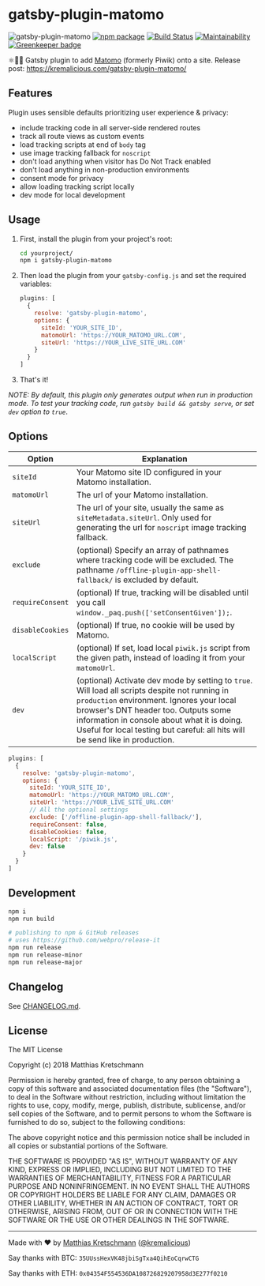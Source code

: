 # gatsby-plugin-matomo

![gatsby-plugin-matomo](https://raw.githubusercontent.com/kremalicious/gatsby-plugin-matomo/master/gatsby-plugin-matomo.png)
[![npm package](https://img.shields.io/npm/v/gatsby-plugin-matomo.svg)](https://www.npmjs.com/package/gatsby-plugin-matomo)
[![Build Status](https://travis-ci.com/kremalicious/gatsby-plugin-matomo.svg?branch=master)](https://travis-ci.com/kremalicious/gatsby-plugin-matomo)
[![Maintainability](https://api.codeclimate.com/v1/badges/067339a02f2058f5ba01/maintainability)](https://codeclimate.com/github/kremalicious/gatsby-plugin-matomo/maintainability)
[![Greenkeeper badge](https://badges.greenkeeper.io/kremalicious/gatsby-plugin-matomo.svg)](https://greenkeeper.io/)

⚛️📄🚀 Gatsby plugin to add [Matomo](https://matomo.org) (formerly Piwik) onto a site. Release post: https://kremalicious.com/gatsby-plugin-matomo/

## Features

Plugin uses sensible defaults prioritizing user experience & privacy:

- include tracking code in all server-side rendered routes
- track all route views as custom events
- load tracking scripts at end of `body` tag
- use image tracking fallback for `noscript`
- don't load anything when visitor has Do Not Track enabled
- don't load anything in non-production environments
- consent mode for privacy
- allow loading tracking script locally
- dev mode for local development

## Usage

1. First, install the plugin from your project's root:

    ```bash
    cd yourproject/
    npm i gatsby-plugin-matomo
    ```

2. Then load the plugin from your `gatsby-config.js` and set the required variables:

    ```js
    plugins: [
      {
        resolve: 'gatsby-plugin-matomo',
        options: {
          siteId: 'YOUR_SITE_ID',
          matomoUrl: 'https://YOUR_MATOMO_URL.COM',
          siteUrl: 'https://YOUR_LIVE_SITE_URL.COM'
        }
      }
    ]
    ```

3. That's it!

_NOTE: By default, this plugin only generates output when run in production mode. To test your tracking code, run `gatsby build && gatsby serve`, or set `dev` option to `true`_.

## Options

Option           | Explanation
-----------------|---------
`siteId`         | Your Matomo site ID configured in your Matomo installation.
`matomoUrl`      | The url of your Matomo installation.
`siteUrl`        | The url of your site, usually the same as `siteMetadata.siteUrl`. Only used for generating the url for `noscript` image tracking fallback.
`exclude`        | (optional) Specify an array of pathnames where tracking code will be excluded. The pathname `/offline-plugin-app-shell-fallback/` is excluded by default.
`requireConsent` | (optional) If true, tracking will be disabled until you call `window._paq.push(['setConsentGiven']);`.
`disableCookies` | (optional) If true, no cookie will be used by Matomo.
`localScript`    | (optional) If set, load local `piwik.js` script from the given path, instead of loading it from your `matomoUrl`.
`dev`            | (optional) Activate dev mode by setting to `true`. Will load all scripts despite not running in `production` environment. Ignores your local browser's DNT header too. Outputs some information in console about what it is doing. Useful for local testing but careful: all hits will be send like in production.

```js
plugins: [
  {
    resolve: 'gatsby-plugin-matomo',
    options: {
      siteId: 'YOUR_SITE_ID',
      matomoUrl: 'https://YOUR_MATOMO_URL.COM',
      siteUrl: 'https://YOUR_LIVE_SITE_URL.COM'
      // All the optional settings
      exclude: ['/offline-plugin-app-shell-fallback/'],
      requireConsent: false,
      disableCookies: false,
      localScript: '/piwik.js',
      dev: false
    }
  }
]
```

## Development

```bash
npm i
npm run build

# publishing to npm & GitHub releases
# uses https://github.com/webpro/release-it
npm run release
npm run release-minor
npm run release-major
```

## Changelog

See [CHANGELOG.md](CHANGELOG.md).

## License

The MIT License

Copyright (c) 2018 Matthias Kretschmann

Permission is hereby granted, free of charge, to any person obtaining a copy of this software and associated documentation files (the "Software"), to deal in the Software without restriction, including without limitation the rights to use, copy, modify, merge, publish, distribute, sublicense, and/or sell copies of the Software, and to permit persons to whom the Software is furnished to do so, subject to the following conditions:

The above copyright notice and this permission notice shall be included in all copies or substantial portions of the Software.

THE SOFTWARE IS PROVIDED "AS IS", WITHOUT WARRANTY OF ANY KIND, EXPRESS OR IMPLIED, INCLUDING BUT NOT LIMITED TO THE WARRANTIES OF MERCHANTABILITY, FITNESS FOR A PARTICULAR PURPOSE AND NONINFRINGEMENT. IN NO EVENT SHALL THE AUTHORS OR COPYRIGHT HOLDERS BE LIABLE FOR ANY CLAIM, DAMAGES OR OTHER LIABILITY, WHETHER IN AN ACTION OF CONTRACT, TORT OR OTHERWISE, ARISING FROM, OUT OF OR IN CONNECTION WITH THE SOFTWARE OR THE USE OR OTHER DEALINGS IN THE SOFTWARE.

---

Made with ♥ by [Matthias Kretschmann](https://matthiaskretschmann.com) ([@kremalicious](https://github.com/kremalicious))

Say thanks with BTC:
`35UUssHexVK48jbiSgTxa4QihEoCqrwCTG`

Say thanks with ETH:
`0x04354F554536DA108726829207958d3E277f0210`
